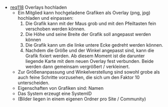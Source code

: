 * [req118](https://github.com/PolitAktiv/politaktiv-requirements/tree/master/de/requirements/req118/req118.md) Overlays hochladen
  * Ein Mitglied kann hochgeladene Grafiken als Overlay (png, jpg) hochladen und einpassen:
    1. Die Grafik kann mit der Maus grob und mit den Pfeiltasten fein verschoben werden können.
    2. Die Höhe und seine Breite der Grafik soll angepasst werden können
    3. Die Grafik kann um die linke untere Ecke gedreht werden können.
    4. Nachdem die Größe und der Winkel angepasst sind, kann die Grafik fixiert werden. Ab diesem Moment ist die darunter liegende Karte mit dem neuen Overlay fest verbunden. Beide werden dann gemeinsam vergrößert / verkleinert.
  * Zur Größenanpassung und Winkelverstellung sind sowohl grobe als auch feine Schritte vorzusehen, die sich um den Faktor 10 unterscheiden.
  * Eigenschaften von Grafiken sind: Namen
   * Das System erzeugt eine SystemID
   * (Bilder liegen in einem eigenen Ordner pro Site / Community)